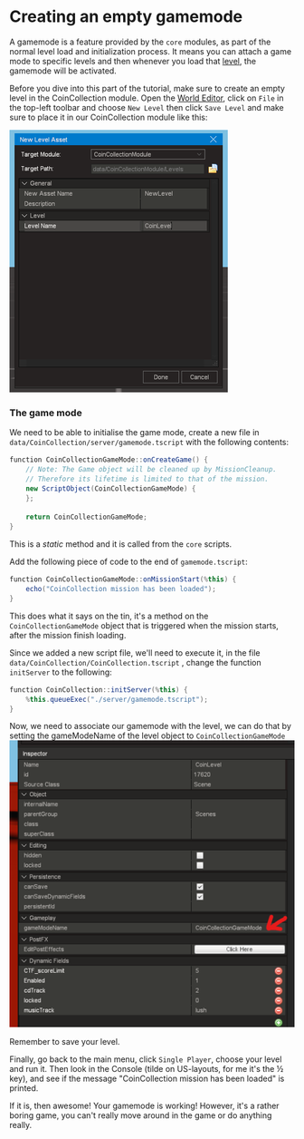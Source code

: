 # Creating an empty gamemode

A gamemode is a feature provided by the `core` modules, as part of the normal level load and initialization process. It means you can attach a game mode to specific levels and then whenever you load that [level](../../../knowledgebase/scenes-and-levels/), the gamemode will be activated.

Before you dive into this part of the tutorial, make sure to create an empty level in the CoinCollection module. Open the [World Editor](../../launching-the-game/launching-the-editors.md), click on `File` in the top-left toolbar and choose `New Level` then click `Save Level` and make sure to place it in our CoinCollection module like this:

![](<../../../.gitbook/assets/image (7) (1).png>)

### The game mode

We need to be able to initialise the game mode, create a new file in `data/CoinCollection/server/gamemode.tscript` with the following contents:

```csharp
function CoinCollectionGameMode::onCreateGame() {
    // Note: The Game object will be cleaned up by MissionCleanup.  
    // Therefore its lifetime is limited to that of the mission.
    new ScriptObject(CoinCollectionGameMode) {
    };

    return CoinCollectionGameMode;
}
```

This is a _static_ method and it is called from the `core` scripts.

Add the following piece of code to the end of `gamemode.tscript`:

```csharp
function CoinCollectionGameMode::onMissionStart(%this) {
    echo("CoinCollection mission has been loaded");
}
```

This does what it says on the tin, it's a method on the `CoinCollectionGameMode` object that is triggered when the mission starts, after the mission finish loading.

Since we added a new script file, we'll need to execute it, in the file `data/CoinCollection/CoinCollection.tscript` , change the function `initServer` to the following:&#x20;

```csharp
function CoinCollection::initServer(%this) {
    %this.queueExec("./server/gamemode.tscript");
}
```

Now, we need to associate our gamemode with the level, we can do that by setting the gameModeName of the level object to `CoinCollectionGameMode`![](<../../../.gitbook/assets/image (11) (1).png>)

Remember to save your level.

Finally, go back to the main menu, click `Single Player`, choose your level and run it. Then look in the Console (tilde on US-layouts, for me it's the ½ key), and see if the message "CoinCollection mission has been loaded" is printed.

If it is, then awesome! Your gamemode is working! However, it's a rather boring game, you can't really move around in the game or do anything really.
